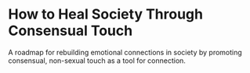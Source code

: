 # How to Heal Society Through Consensual Touch

A roadmap for rebuilding emotional connections in society by promoting consensual, non-sexual touch as a tool for connection.